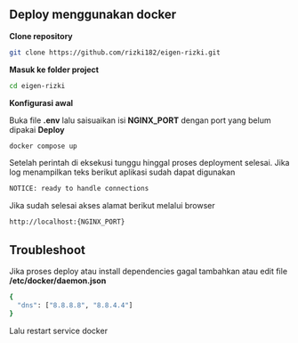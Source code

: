 ## Deploy menggunakan docker
**Clone repository**

```sh
git clone https://github.com/rizki182/eigen-rizki.git
```

**Masuk ke folder project**
```sh
cd eigen-rizki
```
**Konfigurasi awal**

Buka file **.env** lalu saisuaikan isi **NGINX_PORT** dengan port yang belum dipakai
**Deploy**
```sh
docker compose up
```
Setelah perintah di eksekusi tunggu hinggal proses deployment selesai. Jika log menampilkan teks berikut aplikasi sudah dapat digunakan
```sh
NOTICE: ready to handle connections
```
Jika sudah selesai akses alamat berikut melalui browser
```sh
http://localhost:{NGINX_PORT}
```

## Troubleshoot
Jika proses deploy atau install dependencies gagal tambahkan atau edit file **/etc/docker/daemon.json**
```sh
{
  "dns": ["8.8.8.8", "8.8.4.4"]
}
```
Lalu restart service docker
